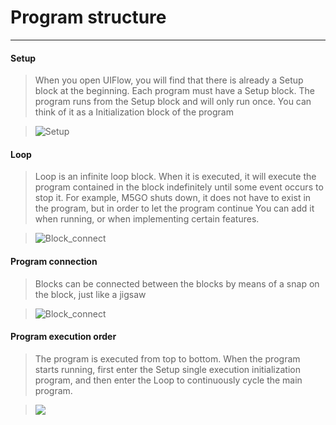 # Program structure
____________________________________

#### Setup

>When you open UIFlow, you will find that there is already a Setup block at the beginning. Each program must have a Setup block. The program runs from the Setup block and will only run once. You can think of it as a Initialization block of the program

>![Setup](/image/Program_structure/Setup.png)


#### Loop

>Loop is an infinite loop block. When it is executed, it will execute the program contained in the block indefinitely until some event occurs to stop it. For example, M5GO shuts down, it does not have to exist in the program, but in order to let the program continue You can add it when running, or when implementing certain features.

>![Block_connect](/image/Program_structure/Loop.png)


#### Program connection

>Blocks can be connected between the blocks by means of a snap on the block, just like a jigsaw

>![Block_connect](/image/Program_structure/Block_connect.gif)

#### Program execution order

>The program is executed from top to bottom. When the program starts running, first enter the Setup single execution initialization program, and then enter the Loop to continuously cycle the main program.

><img src="/image/Program_structure/Process.png"/>